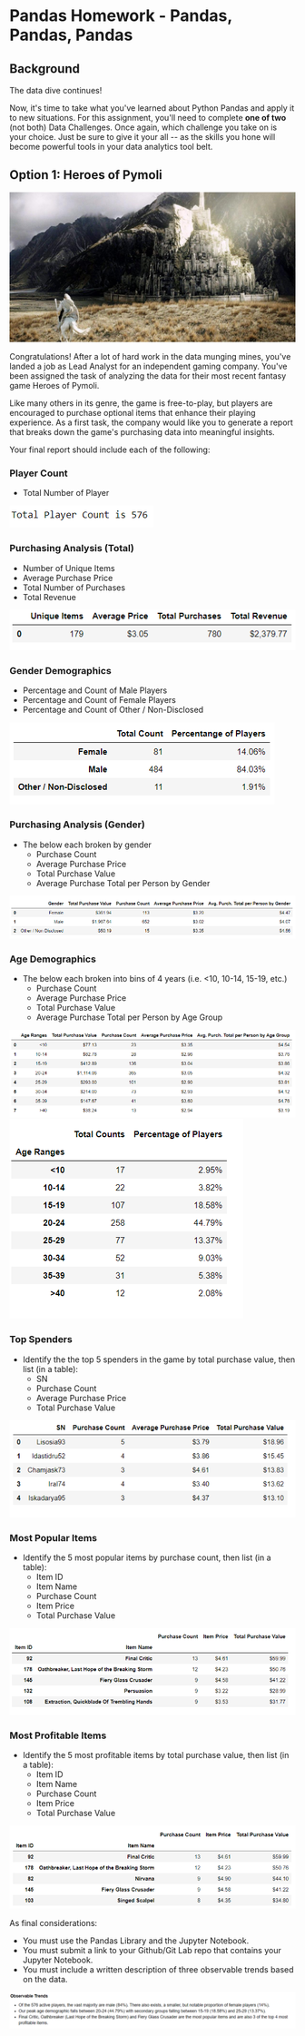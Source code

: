 # Pandas Homework - Pandas, Pandas, Pandas

## Background

The data dive continues!

Now, it's time to take what you've learned about Python Pandas and apply it to new situations. For this assignment, you'll need to complete **one of two** (not both)  Data Challenges. Once again, which challenge you take on is your choice. Just be sure to give it your all -- as the skills you hone will become powerful tools in your data analytics tool belt.
## Option 1: Heroes of Pymoli

![Fantasy](Images/fantasy.png)

Congratulations! After a lot of hard work in the data munging mines, you've landed a job as Lead Analyst for an independent gaming company. You've been assigned the task of analyzing the data for their most recent fantasy game Heroes of Pymoli.

Like many others in its genre, the game is free-to-play, but players are encouraged to purchase optional items that enhance their playing experience. As a first task, the company would like you to generate a report that breaks down the game's purchasing data into meaningful insights.

Your final report should include each of the following:

### Player Count

* Total Number of Player

![Player Count](Images/Player_Count.PNG)

### Purchasing Analysis (Total)

* Number of Unique Items
* Average Purchase Price
* Total Number of Purchases
* Total Revenue

![Purchase](Images/Purchasing_Analysis.PNG)

### Gender Demographics

* Percentage and Count of Male Players
* Percentage and Count of Female Players
* Percentage and Count of Other / Non-Disclosed

![Gender](Images/Gender_Demo.PNG)

### Purchasing Analysis (Gender)

* The below each broken by gender
  * Purchase Count
  * Average Purchase Price
  * Total Purchase Value
  * Average Purchase Total per Person by Gender

![Gender2](Images/Purchase_Gender.PNG)

### Age Demographics

* The below each broken into bins of 4 years (i.e. &lt;10, 10-14, 15-19, etc.)
  * Purchase Count
  * Average Purchase Price
  * Total Purchase Value
  * Average Purchase Total per Person by Age Group

![Age](Images/Age_Demo.PNG)
![Age2](Images/Age_Demo2.PNG)

### Top Spenders

* Identify the the top 5 spenders in the game by total purchase value, then list (in a table):
  * SN
  * Purchase Count
  * Average Purchase Price
  * Total Purchase Value

![Spenders](Images/Top_Spenders.PNG)

### Most Popular Items

* Identify the 5 most popular items by purchase count, then list (in a table):
  * Item ID
  * Item Name
  * Purchase Count
  * Item Price
  * Total Purchase Value

![Popular](Images/Most_Popular.PNG)

### Most Profitable Items

* Identify the 5 most profitable items by total purchase value, then list (in a table):
  * Item ID
  * Item Name
  * Purchase Count
  * Item Price
  * Total Purchase Value

![Profitable](Images/Most_Profitable.PNG)

As final considerations:

* You must use the Pandas Library and the Jupyter Notebook.
* You must submit a link to your Github/Git Lab repo that contains your Jupyter Notebook.
* You must include a written description of three observable trends based on the data.

![Trends](Images/Trends.PNG)
